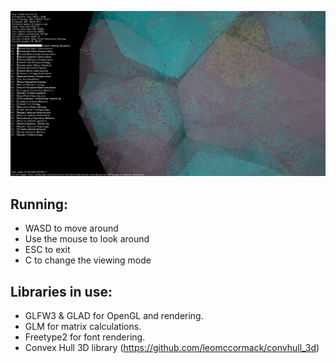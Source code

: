 ![screenshot](https://github.com/snej55/pipeline_visualisation/blob/main/screenshots/screenshot_1.png)

## Running:

- WASD to move around
- Use the mouse to look around
- ESC to exit
- C to change the viewing mode

## Libraries in use:

- GLFW3 & GLAD for OpenGL and rendering.
- GLM for matrix calculations.
- Freetype2 for font rendering.
- Convex Hull 3D library (https://github.com/leomccormack/convhull_3d)
